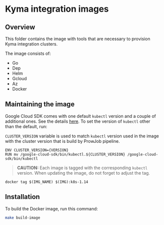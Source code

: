 # Kyma integration images

## Overview

This folder contains the image with tools that are necessary to provision Kyma integration clusters.

The image consists of:
- Go
- Dep
- Helm
- Gcloud
- Az
- Docker

## Maintaining the image

Google Cloud SDK comes with one default `kubectl` version and a couple of additional ones.
See the details [here](https://cloud.google.com/sdk/docs/release-notes#27600_2020-01-14). To set the version of `kubectl` other than the default, run:

`CLUSTER_VERSION` variable is used to match `kubectl` version used in the image with the cluster version that is build by ProwJob pipeline.

```
ENV CLUSTER_VERSION={VERSION}
RUN mv /google-cloud-sdk/bin/kubectl.${CLUSTER_VERSION} /google-cloud-sdk/bin/kubectl
```

>**CAUTION:** Each image is tagged with the corresponding `kubectl` version. When updating the image, do not forget to adjust the tag. 
```
docker tag $(IMG_NAME) $(IMG):k8s-1.14
```

## Installation

To build the Docker image, run this command:

```bash
make build-image
```
